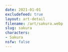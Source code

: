 ```yaml
---
date: 2021-01-01
excludefeed: true
layout: art-detail
filename: /art/sakura.webp
slug: sakura
characters:
- Sakura
nsfw: false
---
```


